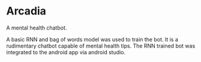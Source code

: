 # Arcadia

A mental health chatbot.

A basic RNN and bag of words model was used to train the bot. It is a rudimentary chatbot capable of mental health tips. The RNN trained bot was integrated to the android app via android studio.
